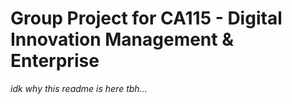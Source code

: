 # Group Project for CA115 - Digital Innovation Management & Enterprise

*idk why this readme is here tbh...*
